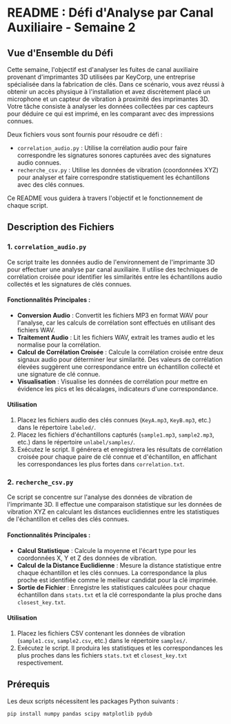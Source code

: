 # README : Défi d'Analyse par Canal Auxiliaire - Semaine 2

## Vue d'Ensemble du Défi

Cette semaine, l'objectif est d'analyser les fuites de canal auxiliaire provenant d'imprimantes 3D utilisées par KeyCorp, une entreprise spécialisée dans la fabrication de clés. Dans ce scénario, vous avez réussi à obtenir un accès physique à l'installation et avez discrètement placé un microphone et un capteur de vibration à proximité des imprimantes 3D. Votre tâche consiste à analyser les données collectées par ces capteurs pour déduire ce qui est imprimé, en les comparant avec des impressions connues.

Deux fichiers vous sont fournis pour résoudre ce défi :

- `correlation_audio.py` : Utilise la corrélation audio pour faire correspondre les signatures sonores capturées avec des signatures audio connues.
- `recherche_csv.py` : Utilise les données de vibration (coordonnées XYZ) pour analyser et faire correspondre statistiquement les échantillons avec des clés connues.

Ce README vous guidera à travers l'objectif et le fonctionnement de chaque script.

## Description des Fichiers

### 1. `correlation_audio.py`

Ce script traite les données audio de l'environnement de l'imprimante 3D pour effectuer une analyse par canal auxiliaire. Il utilise des techniques de corrélation croisée pour identifier les similarités entre les échantillons audio collectés et les signatures de clés connues.

#### Fonctionnalités Principales :

- **Conversion Audio** : Convertit les fichiers MP3 en format WAV pour l'analyse, car les calculs de corrélation sont effectués en utilisant des fichiers WAV.
- **Traitement Audio** : Lit les fichiers WAV, extrait les trames audio et les normalise pour la corrélation.
- **Calcul de Corrélation Croisée** : Calcule la corrélation croisée entre deux signaux audio pour déterminer leur similarité. Des valeurs de corrélation élevées suggèrent une correspondance entre un échantillon collecté et une signature de clé connue.
- **Visualisation** : Visualise les données de corrélation pour mettre en évidence les pics et les décalages, indicateurs d'une correspondance.

#### Utilisation

1. Placez les fichiers audio des clés connues (`KeyA.mp3`, `KeyB.mp3`, etc.) dans le répertoire `labeled/`.
2. Placez les fichiers d'échantillons capturés (`sample1.mp3`, `sample2.mp3`, etc.) dans le répertoire `unlabel/samples/`.
3. Exécutez le script. Il générera et enregistrera les résultats de corrélation croisée pour chaque paire de clé connue et d'échantillon, en affichant les correspondances les plus fortes dans `correlation.txt`.

### 2. `recherche_csv.py`

Ce script se concentre sur l'analyse des données de vibration de l'imprimante 3D. Il effectue une comparaison statistique sur les données de vibration XYZ en calculant les distances euclidiennes entre les statistiques de l'échantillon et celles des clés connues.

#### Fonctionnalités Principales :

- **Calcul Statistique** : Calcule la moyenne et l'écart type pour les coordonnées X, Y et Z des données de vibration.
- **Calcul de la Distance Euclidienne** : Mesure la distance statistique entre chaque échantillon et les clés connues. La correspondance la plus proche est identifiée comme le meilleur candidat pour la clé imprimée.
- **Sortie de Fichier** : Enregistre les statistiques calculées pour chaque échantillon dans `stats.txt` et la clé correspondante la plus proche dans `closest_key.txt`.

#### Utilisation

1. Placez les fichiers CSV contenant les données de vibration (`sample1.csv`, `sample2.csv`, etc.) dans le répertoire `samples/`.
2. Exécutez le script. Il produira les statistiques et les correspondances les plus proches dans les fichiers `stats.txt` et `closest_key.txt` respectivement.

## Prérequis

Les deux scripts nécessitent les packages Python suivants :

```bash
pip install numpy pandas scipy matplotlib pydub
``` 
